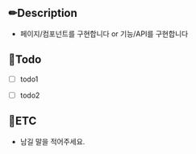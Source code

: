 
## ✏Description 
- 페이지/컴포넌트를 구현합니다 or 기능/API를 구현합니다

## 📝Todo 
- [ ] todo1
- [ ] todo2


## 📌ETC 
- 남길 말을 적어주세요.
